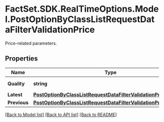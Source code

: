 # FactSet.SDK.RealTimeOptions.Model.PostOptionByClassListRequestDataFilterValidationPrice
Price-related parameters.

## Properties

Name | Type | Description | Notes
------------ | ------------- | ------------- | -------------
**Quality** | **string** | Quality of the price. | Value | Description | | - -- | - -- | | DLY | Delayed: intraday prices with an exchange-imposed delay of usually 15 to 30 minutes. | | EOD | End-of-day: prices updated once per day after the close of trading, possibly with an exchange-imposed delay of several hours or days. |   | [optional] 
**Latest** | [**PostOptionByClassListRequestDataFilterValidationPriceLatest**](PostOptionByClassListRequestDataFilterValidationPriceLatest.md) |  | [optional] 
**Previous** | [**PostOptionByClassListRequestDataFilterValidationPricePrevious**](PostOptionByClassListRequestDataFilterValidationPricePrevious.md) |  | [optional] 

[[Back to Model list]](../README.md#documentation-for-models) [[Back to API list]](../README.md#documentation-for-api-endpoints) [[Back to README]](../README.md)

